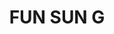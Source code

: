---
title: "FUN SUN G"
description: "FUN SUN G"
layout: shop
keywords:
  - 美食競賽
  - 台灣美食
  - 美食精選
datePublished: "2025-06-30"
dateModified: "2025-07-02"
city: "台北市"
district: "大同區"
address: "台北市大同區寧夏夜市071號攤位"
phone: "0988827326"
geo: "25.05621670586894, 121.51545592782904"
google_map: "https://maps.app.goo.gl/qnCLBPTRvzPjwGy46"
footinder: "https://footinder.com.tw/%E5%8F%B0%E5%8C%97%E5%B8%82%E5%A4%A7%E5%90%8C%E5%8D%80/129817/"
official: "https://www.facebook.com/profile.php?id=100063696439534"
award:
  - name: "夜市王"
    year: "2024"
    entries:
      - nightMarket: "寧夏夜市"
        food_type: "雞排"
        rank: "第六名"

---